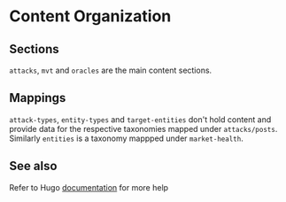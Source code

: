 # Content Organization 

## Sections

`attacks`, `mvt` and `oracles` are the main content sections.

## Mappings

`attack-types`, `entity-types` and `target-entities` don't hold content and provide data for the respective taxonomies mapped under `attacks/posts`. Similarly `entities` is a taxonomy mappped under `market-health`.

## See also

Refer to Hugo [documentation](https://gohugo.io/content-management/organization/) for more help
